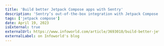 ```yaml
---
title: 'Build better Jetpack Compose apps with Sentry'
description: 'Sentry’s out-of-the-box integration with Jetpack Compose allows you to quickly identify and resolve errors and performance issues in your Android applications. Here’s how to get started.'
tags: ['jetpack compose']
date: April 19, 2023
isExternal: true
externalUrl: https://www.infoworld.com/article/3693018/build-better-jetpack-compose-apps-with-sentry.html
externalLabel: on Infoworld's blog
---
```

